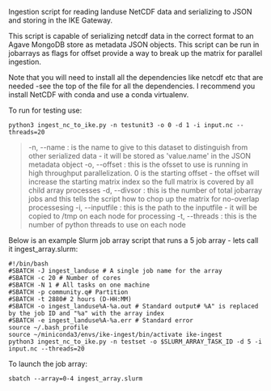 Ingestion script for reading landuse NetCDF data and serializing to JSON and storing in the IKE Gateway.

This script is capable of serializing netcdf data in the correct format to an Agave MongoDB store as metadata JSON objects. This script can be run in jobarrays as flags for offset provide a way to break up the matrix for parallel ingestion.

Note that you will need to install all the dependencies like netcdf etc that are needed -see the top of the file for all the dependencies.  I recommend you install NetCDF with conda and use a conda virtualenv.


To run for testing use:
```
python3 ingest_nc_to_ike.py -n testunit3 -o 0 -d 1 -i input.nc --threads=20
```
>-n, --name : is the name to give to this dataset to distinguish from other serialized data - it will be stored as 'value.name' in the JSON metadata object
>-o, --offset : this is the ofsset to use is running in high throughput parallelization.  0 is the starting offset - the offset will increase the starting matrix index so the full matrix is covered by all child array processes
>-d, --divsor : this is the number of total jobarray jobs and this tells the script how to chop up the matrix for no-overlap processesing
>-i, --inputfile : this is the path to the inputfile - it will be copied to /tmp on each node for processing 
>-t, --threads : this is the number of python threads to use on each node

Below is an example Slurm job array script that runs a 5 job array - lets call it ingest_array.slurm:
```
#!/bin/bash
#SBATCH -J ingest_landuse # A single job name for the array
#SBATCH -c 20 # Number of cores
#SBATCH -N 1 # All tasks on one machine
#SBATCH -p community.q# Partition
#SBATCH -t 2880# 2 hours (D-HH:MM)
#SBATCH -o ingest_landuse%A-%a.out # Standard output# %A" is replaced by the job ID and "%a" with the array index
#SBATCH -e ingest_landuse%A-%a.err # Standard error
source ~/.bash_profile
source ~/miniconda3/envs/ike-ingest/bin/activate ike-ingest
python3 ingest_nc_to_ike.py -n testset -o $SLURM_ARRAY_TASK_ID -d 5 -i input.nc --threads=20
```

To launch the job array:
```
sbatch --array=0-4 ingest_array.slurm 
```

